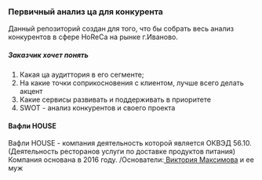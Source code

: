 ### Первичный анализ ца для конкурента  

Данный репозиторий создан для того, что бы собрать весь анализ конкурентов в сфере HoReCa на рынке г.Иваново. 

##### Заказчик хочет понять 
1. Какая ца аудиттория в его сегменте;
2. На какие точки соприкосновения с клиентом, лучше всего делать акцент
3. Какие сервисы развивать и поддерживать в приоритете
4. SWOT - анализ конкурентов и своего проекта


#### Вафли HOUSE 
Вафли HOUSE - компания деятельность которой является ОКВЭД 56.10. (Деятельность ресторанов услуги по доставке продуктов питания) 
Компания основана в 2016 году. /Основатели:[ Виктория Максимова]([url](https://vk.com/id33109769)https://vk.com/id33109769) и ее муж



